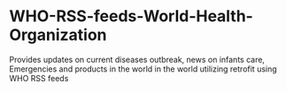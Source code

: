 # WHO-RSS-feeds-World-Health-Organization
Provides updates on current diseases outbreak, news on infants care, Emergencies and products in the world  in the world utilizing retrofit using WHO RSS feeds
